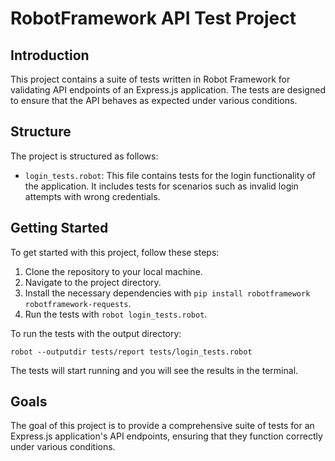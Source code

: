 # RobotFramework API Test Project

## Introduction

This project contains a suite of tests written in Robot Framework for validating API endpoints of an Express.js application. The tests are designed to ensure that the API behaves as expected under various conditions.

## Structure

The project is structured as follows:

- `login_tests.robot`: This file contains tests for the login functionality of the application. It includes tests for scenarios such as invalid login attempts with wrong credentials.

## Getting Started

To get started with this project, follow these steps:

1. Clone the repository to your local machine.
2. Navigate to the project directory.
3. Install the necessary dependencies with `pip install robotframework robotframework-requests`.
4. Run the tests with `robot login_tests.robot`.

To run the tests with the output directory:
```
robot --outputdir tests/report tests/login_tests.robot
```

The tests will start running and you will see the results in the terminal.

## Goals

The goal of this project is to provide a comprehensive suite of tests for an Express.js application's API endpoints, ensuring that they function correctly under various conditions.

